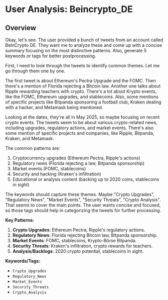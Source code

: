 # User Analysis: Beincrypto_DE

## Overview

<think>
Okay, let's see. The user provided a bunch of tweets from an account called BeInCrypto DE. They want me to analyze these and come up with a concise summary focusing on the most distinctive patterns. Also, generate 5 keywords or tags for better postprocessing.

First, I need to look through the tweets to identify common themes. Let me go through them one by one. 

The first tweet is about Ethereum's Pectra Upgrade and the FOMC. Then there's a mention of Florida rejecting a Bitcoin law. Another one talks about Ripple rewarding teachers with crypto. There's a lot about Krypto events, like the FOMC, Ethereum upgrades, and stablecoins. Also, some mentions of specific projects like Bitpanda sponsoring a football club, Kraken dealing with a hacker, and Metamask being mentioned.

Looking at the dates, they're all in May 2025, so maybe focusing on recent crypto events. The tweets seem to be about various crypto-related news, including upgrades, regulatory actions, and market events. There's also some mention of specific projects and companies, like Ripple, Bitpanda, Kraken, and Metamask. 

The common patterns are: 
1. Cryptocurrency upgrades (Ethereum Pectra, Ripple's actions)
2. Regulatory news (Florida rejecting a law, Bitpanda sponsorship)
3. Market events (FOMC, stablecoins)
4. Security and hacking (Kraken's infiltration)
5. Educational or analysis content (backing up to 2020 coins, stablecoins in sight)

The keywords should capture these themes. Maybe "Crypto Upgrades", "Regulatory News", "Market Events", "Security Threats", "Crypto Analysis". That seems to cover the main points. The user wants concise and focused, so those tags should help in categorizing the tweets for further processing.
</think>

**Key Patterns:**  
1. **Crypto Upgrades**: Ethereum Pectra, Ripple's regulatory actions.  
2. **Regulatory News**: Florida rejecting Bitcoin law, Bitpanda sponsorship.  
3. **Market Events**: FOMC, stablecoins, Krypto-Börse Bitpanda.  
4. **Security Threats**: Kraken's infiltration, crypto rewards for teachers.  
5. **Analysis/Backlogs**: 2020 crypto potential, stablecoins in sight.  

**Keywords/Tags:**  
- `Crypto_Upgrades`  
- `Regulatory_News`  
- `Market_Events`  
- `Security_Threats`  
- `Crypto_Analysis`